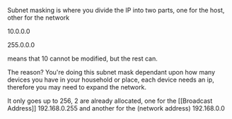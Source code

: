 Subnet masking is where you divide the IP into two parts, one for the host, other for the network


10.0.0.0

255.0.0.0

means that 10 cannot be modified, but the rest can.

The reason? You're doing this subnet mask dependant upon how many devices you have in your household or place, each device needs an ip, therefore you may need to expand the network.


It only goes up to 256, 2 are already allocated, one for the [[Broadcast Address]] 192.168.0.255 and another for the (network address) 192.168.0.0